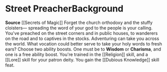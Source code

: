 ﻿---
ability:
- Wisdom
- Charisma
ability_boost:
- Wisdom
- Charisma
feat: '[[DATABASE/feat/Dubious Knowledge|Dubious Knowledge]]'
id: '237'
name: Street Preacher
prerequisite: null
rarity: Common
skill:
- '[[DATABASE/skill/Religion|Religion]]'
- '[[DATABASE/skill/Lore|Lore]] foryour patron deity.'
source: '[[DATABASE/source/Secrets of Magic|Secrets of Magic]]'
subcategory: general
trait: null
type: Background

---
# Street Preacher<span class="item-type">Background</span>

**Source** [[Secrets of Magic]] 
Forget the church orthodoxy and the stuffy cloisters— spreading the word of your god to the people is your calling. You've preached on the street corners and in public houses, to wanderers on the road and to captives in the stocks. Adventuring can take you across the world. What vocation could better serve to take your holy words to fresh ears?
Choose two ability boosts. One must be to **Wisdom** or **Charisma**, and one is a free ability boost.
You're trained in the [[Religion]] skill, and a [[Lore]] skill for your patron deity. You gain the [[Dubious Knowledge]] skill feat.